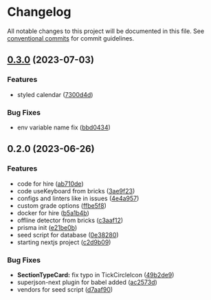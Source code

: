 # Changelog

All notable changes to this project will be documented in this file. See [conventional commits](https://www.conventionalcommits.org/en/v1.0.0/) for commit guidelines.

## [0.3.0](https://github.com/taskany-inc/hire/compare/v0.2.0...v0.3.0) (2023-07-03)


### Features

* styled calendar ([7300d4d](https://github.com/taskany-inc/hire/commit/7300d4d432fdba9bd54e45950ab0a41985931afc))


### Bug Fixes

* env variable name fix ([bbd0434](https://github.com/taskany-inc/hire/commit/bbd0434872aedc141ef6c892f18b7811fc310f85))

## 0.2.0 (2023-06-26)


### Features

* code for hire ([ab710de](https://github.com/taskany-inc/hire/commit/ab710de0aca46cebfbf1668d623270375076773e))
* code useKeyboard from bricks ([3ae9f23](https://github.com/taskany-inc/hire/commit/3ae9f2370b30d1061779566e57ad222296bb0e52))
* configs and linters like in issues ([4e4a957](https://github.com/taskany-inc/hire/commit/4e4a95794f71db392d68649b53af7a7501489dc9))
* custom grade options ([ffbe5f8](https://github.com/taskany-inc/hire/commit/ffbe5f843ae03c073275b5ea681927ba8fd94bb2))
* docker for hire ([b5a1b4b](https://github.com/taskany-inc/hire/commit/b5a1b4be8b87ba428be56f6b80ca654b39170219))
* offline detector from bricks ([c3aaf12](https://github.com/taskany-inc/hire/commit/c3aaf12536525e7a72faf2f5b82e09f86d961ed1))
* prisma init ([e21be0b](https://github.com/taskany-inc/hire/commit/e21be0b8dde649f1682dc33d667ac184c8cecacf))
* seed script for database ([0e38280](https://github.com/taskany-inc/hire/commit/0e38280e4ec7cca7a98be1a873a5187f68a178aa))
* starting nextjs project ([c2d9b09](https://github.com/taskany-inc/hire/commit/c2d9b09a97c0c2f3ccc6dcaa8df1df5916181641))


### Bug Fixes

* **SectionTypeCard:** fix typo in TickCircleIcon ([49b2de9](https://github.com/taskany-inc/hire/commit/49b2de99ca5ccf53347c9a3c14d90f3b411928b6))
* superjson-next plugin for babel added ([ac2573d](https://github.com/taskany-inc/hire/commit/ac2573d6b463c7b6dadfd4fc8349f32633f76f58))
* vendors for seed script ([d7aaf90](https://github.com/taskany-inc/hire/commit/d7aaf90aca2c07370db65b066a0d019097debf89))
